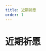 ```yaml
---
title: 近期祈愿
order: 1
---
```


# 近期祈愿

<GenshinWish />

<script setup lang="ts">
import GenshinWish from "@GenshinWish";
</script>
